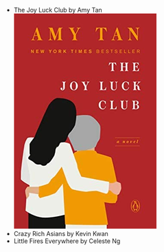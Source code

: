 - The Joy Luck Club by Amy Tan
![Image](images/the-joy-luck-club.jpg)
- Crazy Rich Asians by Kevin Kwan
- Little Fires Everywhere by Celeste Ng
